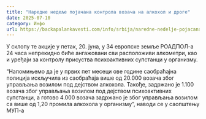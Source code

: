 ```yaml
---
title: "Наредне недеље појачана контрола возача на алкохол и дроге"
date: 2025-07-10
category: Инфо
url: https://backapalankavesti.com/info/srbija/naredne-nedelje-pojacana-kontrola-vozaca-na-alkohol-i-droge/
---
```


У склопу те акције у петак, 20. јуна, у 34 европске земље РОАДПОЛ-а 24 часа непрекидно биће ангажовани сви расположиви алкометри, као и уређаји за контролу присуства психоактивних супстанци у организму.

“Напомињемо да је у првих пет месеци ове године саобраћајна полиција искључила из саобраћаја више од 20.000 возача због управљања возилом под дејством алкохола. Такође, задржано је 1.100 возача због управљања возилом под дејством психоактивних супстанци, а готово 4.000 возача задржано је због управљања возилом са више од 1,20 промила алкохола у организму”, наводи се у саопштењу МУП-а
